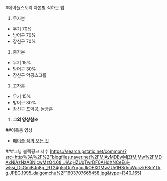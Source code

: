 #메이플스토리 자본별 작하는 법
1. 무자본
 - 무기 70%
 - 방어구 70%
 - 장신구 70%
1. 중자본
 - 무기 15%
 - 방어구 30%
 - 장신구 악공스크롤
1. 고자본
 - 무기 15%
 - 방어구 30%
 - 장신구 프악공, 놀긍혼
1. **그외 영상참조**

##이득충 영상
 - [메이플 작의 모든 것](https://www.youtube.com/watch?v=nprW-Oy54ew&t=736s)

###그냥 블랙핑크 지수
 [https://search.pstatic.net/common/?src=http%3A%2F%2Fblogfiles.naver.net%2FMjAyMDEwMjZfMjMw%2FMDAxNjAzNzA3NjcwMzQ4.6tj_JiAqHZUgTwrDF0AHdXNCeEuj-w5si_DsGmiBJp8g._9T24g5cDcYrqaoJkOEXGMwZUe1HSr5cWuczkFScYTkg.JPEG.1995_dalgomchu%2F1603707665458.jpg&type=l340_165]